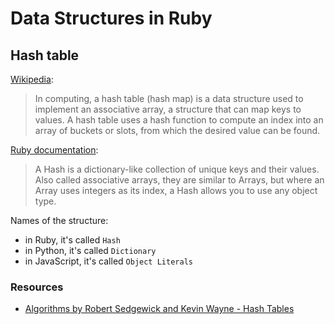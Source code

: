 # Data Structures in Ruby

## Hash table

[Wikipedia](https://en.wikipedia.org/wiki/Hash_table):

> In computing, a hash table (hash map) is a data structure used to implement an associative array, a structure that can map keys to values. A hash table uses a hash function to compute an index into an array of buckets or slots, from which the desired value can be found.

[Ruby documentation](https://ruby-doc.org/core-2.4.0/Hash.html):

> A Hash is a dictionary-like collection of unique keys and their values. Also called associative arrays, they are similar to Arrays, but where an Array uses integers as its index, a Hash allows you to use any object type.

Names of the structure:

- in Ruby, it's called `Hash`
- in Python, it's called `Dictionary`
- in JavaScript, it's called `Object Literals`

### Resources

- [Algorithms by Robert Sedgewick and Kevin Wayne - Hash Tables](http://algs4.cs.princeton.edu/34hash/)

